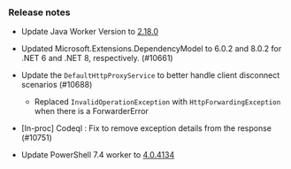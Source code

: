 ### Release notes

<!-- Please add your release notes in the following format:
- My change description (#PR)
-->
- Update Java Worker Version to [2.18.0](https://github.com/Azure/azure-functions-java-worker/releases/tag/2.18.0)

- Updated Microsoft.Extensions.DependencyModel to 6.0.2 and 8.0.2 for .NET 6 and .NET 8, respectively. (#10661)
- Update the `DefaultHttpProxyService` to better handle client disconnect scenarios (#10688)
  - Replaced `InvalidOperationException` with `HttpForwardingException` when there is a ForwarderError
- [In-proc] Codeql : Fix to remove exception details from the response (#10751)
- Update PowerShell 7.4 worker to [4.0.4134](https://github.com/Azure/azure-functions-powershell-worker/releases/tag/v4.0.4134)